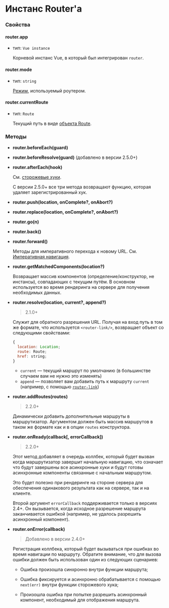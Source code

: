 # Инстанс Router'а

### Свойства

#### router.app

- тип: `Vue instance`

  Корневой инстанс Vue, в который был интегрирован `router`.

#### router.mode

- тип: `string`

  [Режим](options.md#mode), используемый роутером.

#### router.currentRoute

- тип: `Route`

  Текущий путь в виде [объекта Route](route-object.md).

### Методы

- **router.beforeEach(guard)**
- **router.beforeResolve(guard)** (добавлено в версии 2.5.0+)
- **router.afterEach(hook)**

  См. [сторожевые хуки](../advanced/navigation-guards.md).

  С версии 2.5.0+ все три метода возвращают функцию, которая удаляет зарегистрированный хук.

- **router.push(location, onComplete?, onAbort?)**
- **router.replace(location, onComplete?, onAbort?)**
- **router.go(n)**
- **router.back()**
- **router.forward()**

  Методы для императивного перехода к новому URL. См. [Императивная навигация](../essentials/navigation.md).

- **router.getMatchedComponents(location?)**

  Возвращает массив компонентов (определение/конструктор, не инстансы), совпадающих с текущим путём. В основном используется во время рендеринга на сервере для получения необходимых данных.

- **router.resolve(location, current?, append?)**

  > 2.1.0+

  Служит для обратного разрешения URL. Получая на вход путь в том же формате, что используется `<router-link/>`, возвращает объект со следующими свойствами:

  ``` js
  {
    location: Location;
    route: Route;
    href: string;
  }
  ```

  - `current` — текущий маршрут по умолчанию (в большинстве случаем вам не нужно это изменять)
  - `append` — позволяет вам добавить путь к маршруту `current` (например, с помощью [`router-link`](router-link.md#props))

- **router.addRoutes(routes)**

  > 2.2.0+

  Динамически добавить дополнительные маршруты в маршрутизатор. Аргументом должен быть массив маршрутов в таком же формате как и в опции `routes` конструктора.

- **router.onReady(callback[, errorCallback])**

  > 2.2.0+

  Этот метод добавляет в очередь коллбек, который будет вызван когда маршрутизатор завершит начальную навигацию, что означает что будут завершены все асинхронные хуки и будут готовы асинхронные компоненты связанные с начальным маршрутом.

  Это будет полезно при рендеринге на стороне сервера для обеспечения одинакового результата как на сервере, так и на клиенте.

  Второй аргумент `errorCallback` поддерживается только в версиях 2.4+. Он вызывается, когда исходное разрешение маршрута заканчивается ошибкой (например, не удалось разрешить асинхронный компонент).

- **router.onError(callback)**

  > Добавлено в версии 2.4.0+

  Регистрация коллбека, который будет вызываться при ошибках во время навигации по маршруту. Обратите внимание, что для вызова ошибки должен быть использован один из следующих сценариев:

  - Ошибка произошла синхронно внутри функции маршрута;

  - Ошибка фиксируется и асинхронно обрабатывается с помощью `next(err)` внутри функции сторожевого хука;

  - Произошла ошибка при попытке разрешить асинхронный компонент, необходимый для отображения маршрута.